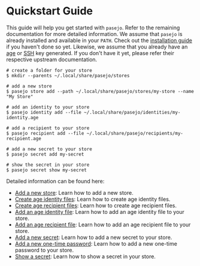 # Quickstart Guide

This guide will help you get started with `pasejo`. Refer to the remaining documentation for more detailed information. We assume that `pasejo` is already installed and available in your `PATH`. Check out the [installation guide](./installation.md) if you haven't done so yet. Likewise, we assume that you already have an [age](https://filippo.io/age/age-keygen.1) or [SSH](https://man.openbsd.org/ssh-keygen) key generated. If you don't have it yet, please refer their respective upstream documentation.

```shell
# create a folder for your store
$ mkdir --parents ~/.local/share/pasejo/stores

# add a new store
$ pasejo store add --path ~/.local/share/pasejo/stores/my-store --name "My Store"

# add an identity to your store
$ pasejo identity add --file ~/.local/share/pasejo/identities/my-identity.age

# add a recipient to your store
$ pasejo recipient add --file ~/.local/share/pasejo/recipients/my-recipient.age

# add a new secret to your store
$ pasejo secret add my-secret

# show the secret in your store
$ pasejo secret show my-secret
```

Detailed information can be found here:

- [Add a new store](../guides/how-to-add-store.md): Learn how to add a new store.
- [Create age identity files](../guides/how-to-create-age-identity.md): Learn how to create age identity files.
- [Create age recipient files](../guides/how-to-create-age-recipient.md): Learn how to create age recipient files.
- [Add an age identity file](../guides/how-to-add-identity.md): Learn how to add an age identity file to your store.
- [Add an age recipient file](../guides/how-to-add-recipient.md): Learn how to add an age recipient file to your store.
- [Add a new secret](../guides/how-to-add-secret.md): Learn how to add a new secret to your store.
- [Add a new one-time password](../guides/how-to-add-otp.md): Learn how to add a new one-time password to your store.
- [Show a secret](../guides/how-to-show-secret.md): Learn how to show a secret in your store.
